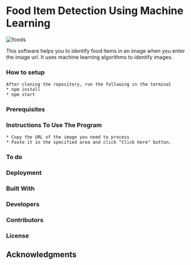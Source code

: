 ﻿# Food Item Detection Using Machine Learning

![foods](https://github.com/lahirukawijes/FoodItemDetection/blob/documentation-contributions/images/foods.jpg)

This software helps you to identify food items in an image when you enter the image url. It uses machine learning algorithms to identify images. 

### How to setup
```
After cloning the repository, run the following in the terminal
* npm install
* npm start

```
### Prerequisites

### Instructions To Use The Program
```
* Copy the URL of the image you need to process
* Paste it in the specified area and click "Click here" button.

```

### To do

### Deployment

### Built With

### Developers

### Contributors

### License

## Acknowledgments
